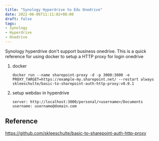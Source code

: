 ```yaml
---
title: "Synology Hyperdrive to Edu Onedrive"
date: 2022-06-06T11:11:02+08:00
draft: false
tags:
- Synology
- Hyperdrive
- Onedrive
---
```


Synology hyperdrive don't support business onedrive. This is a quick reference for using docker to setup a HTTP proxy for login onedrive

1. docker
   ```console
   docker run --name sharepoint-proxy -d -p 3000:3000 -e PROXY_TARGET=https://example-my.sharepoint.net/ --restart always skleeschulte/basic-to-sharepoint-auth-http-proxy:v0.0.1
   ```
2. setup webdav in hyperdrive
   ```text
   server: http://localhost:3000/personal/<username>/Documents
   username: username@domain.com
   ```

## Reference
 https://github.com/skleeschulte/basic-to-sharepoint-auth-http-proxy

